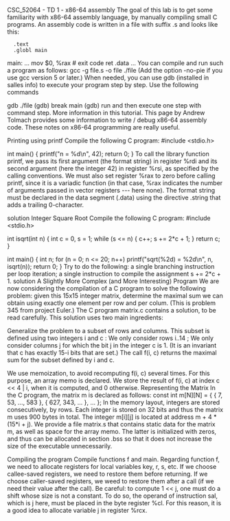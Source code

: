 CSC_52064 - TD 1 - x86-64 assembly
The goal of this lab is to get some familiarity with x86-64 assembly language, by manually compiling small C programs.
An assembly code is written in a file with suffix .s and looks like this:

      .text
      .globl main
main:
      ...
      mov  $0, %rax       # exit code
      ret
      .data
      ...
You can compile and run such a program as follows:
  gcc -g file.s -o file
  ./file
(Add the option -no-pie if you use gcc version 5 or later.)
When needed, you can use gdb (installed in salles info) to execute your program step by step. Use the following commands

gdb ./file
(gdb) break main
(gdb) run
and then execute one step with command step. More information in this tutorial.
This page by Andrew Tolmach provides some information to write / debug x86-64 assembly code. These notes on x86-64 programming are really useful.

Printing using printf
Compile the following C program:
#include <stdio.h>

int main() {
  printf("n = %d\n", 42);
  return 0;
}
To call the library function printf, we pass its first argument (the format string) in register %rdi and its second argument (here the integer 42) in register %rsi, as specified by the calling conventions. We must also set register %rax to zero before calling printf, since it is a variadic function (in that case, %rax indicates the number of arguments passed in vector registers --- here none).
The format string must be declared in the data segment (.data) using the directive .string that adds a trailing 0-character.

solution
Integer Square Root
Compile the following C program:
#include <stdio.h>

int isqrt(int n) {
  int c = 0, s = 1;
  while (s <= n) {
    c++;
    s += 2*c + 1;
  }
  return c;
}

int main() {
  int n;
  for (n = 0; n <= 20; n++)
    printf("sqrt(%2d) = %2d\n", n, isqrt(n));
  return 0;
}
Try to do the following:
a single branching instruction per loop iteration;
a single instruction to compile the assignment s += 2*c + 1.
solution
A Slightly More Complex (and More Interesting) Program
We are now considering the compilation of a C program to solve the following problem: given this 15x15 integer matrix, determine the maximal sum we can obtain using exactly one element per row and per colum. (This is problem 345 from project Euler.)
The C program matrix.c contains a solution, to be read carefully. This solution uses two main ingredients:

Generalize the problem to a subset of rows and columns. This subset is defined using two integers i and c :
We only consider rows i..14 ;
We only consider columns j for which the bit j in the integer c is 1. (It is an invariant that c has exactly 15-i bits that are set.)
The call f(i, c) returns the maximal sum for the subset defined by i and c.

We use memoization, to avoid recomputing f(i, c) several times. For this purpose, an array memo is declared. We store the result of f(i, c) at index c << 4 | i, when it is computed, and 0 otherwise.
Representing the Matrix
In the C program, the matrix m is declared as follows:
const int m[N][N] = { { 7, 53, ..., 583 }, { 627, 343, ... }, ... };
In the memory layout, integers are stored consecutively, by rows. Each integer is stored on 32 bits and thus the matrix m uses 900 bytes in total. The integer m[i][j] is located at address m + 4 * (15*i + j).
We provide a file matrix.s that contains static data for the matrix m, as well as space for the array memo. The latter is initialized with zeros, and thus can be allocated in section .bss so that it does not increase the size of the executable unnecessarily.

Compiling the program
Compile functions f and main. Regarding function f, we need to allocate registers for local variables key, r, s, etc. If we choose callee-saved registers, we need to restore them before returning. If we choose caller-saved registers, we weed to restore them after a call (if we need their value after the call).
Be careful: to compute 1 << j, one must do a shift whose size is not a constant. To do so, the operand of instruction sal, which is j here, must be placed in the byte register %cl. For this reason, it is a good idea to allocate variable j in register %rcx.

